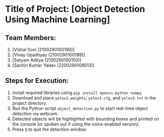 # Title of Project: [Object Detection Using Machine Learning]

## Team Members:
1. [Vishal Soni (2100290100190)]
2. [Vinay Upadhyay (2100290100189)]
3. [Satyam Aditya (2100290100150)]
4. [Sachin Kumar Yadav (2200290109013)]

## Steps for Execution:
1. Install required libraries using `pip install opencv-python numpy`.
2. Download and place `yolov3.weights`, `yolov3.cfg`, and `yolov3.txt` in the project directory.
3. Run the Python script `object_detection.py` to start real-time object detection via webcam.
4. Detected objects will be highlighted with bounding boxes and printed on the console (or spoken out if using the voice-enabled version).
5. Press `Q` to quit the detection window.

